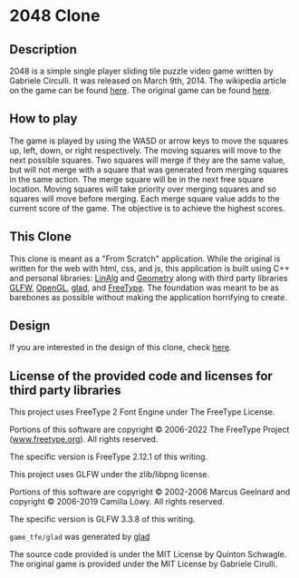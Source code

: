 # 2048 Clone

## Description

2048 is a simple single player sliding tile puzzle video game written by Gabriele Circulli. It was
released on March 9th, 2014. The wikipedia article on the game can be found
[here][2048-wikipedia]. The original game can be found [here](https://github.com/gabrielecirulli/2048).

[2048-wikipedia]: https://en.wikipedia.org/wiki/2048_(video_game)

## How to play

The game is played by using the WASD or arrow keys to move the squares up, left, down, or right 
respectively. The moving squares will move to the next possible squares. Two squares will merge if 
they are the same value, but will not merge with a square that was generated from merging squares in 
the same action. The merge square will be in the next free square location. Moving squares will take 
priority over merging squares and so squares will move before merging. Each merge square value adds 
to the current score of the game. The objective is to achieve the highest scores.

## This Clone

This clone is meant as a "From Scratch" application. While the original is written for the web with
html, css, and js, this application is built using C++ and personal libraries: [LinAlg](/linalg/README.md)
and [Geometry](/geometry/README.md) along with third party libraries [GLFW](https://www.glfw.org/),
[OpenGL](https://www.opengl.org/), [glad](https://github.com/Dav1dde/glad), and [FreeType](https://freetype.org).
The foundation was meant to be as barebones as possible without making the application horrifying to
create.

## Design

If you are interested in the design of this clone, check [here](/game_tfe/DESIGN.md).

## License of the provided code and licenses for third party libraries

This project uses FreeType 2 Font Engine under The FreeType License.

Portions of this software are copyright © 2006-2022 The FreeType
Project (www.freetype.org).  All rights reserved.

The specific version is FreeType 2.12.1 of this writing.

This project uses GLFW under the zlib/libpng license.

Portions of this software are copyright © 2002-2006 Marcus Geelnard and copyright © 2006-2019 Camilla 
Löwy. All rights reserved.

The specific version is GLFW 3.3.8 of this writing.

`game_tfe/glad` was generated by [glad](https://github.com/Dav1dde/glad)

The source code provided is under the MIT License by Quinton Schwagle. The original game is provided 
under the MIT License by Gabriele Cirulli.

